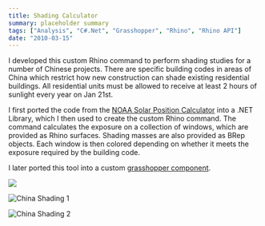 ```yaml
---
title: Shading Calculator
summary: placeholder summary
tags: ["Analysis", "C#.Net", "Grasshopper", "Rhino", "Rhino API"]
date: "2010-03-15"
---
```


I developed this custom Rhino command to perform shading studies for a number of Chinese projects. There are specific building codes in areas of China which restrict how new construction can shade existing residential buildings. All residential units must be allowed to receive at least 2 hours of sunlight every year on Jan 21st.

I first ported the code from the [NOAA Solar Position Calculator](http://www.esrl.noaa.gov/gmd/grad/solcalc/azel.html) into a .NET Library, which I then used to create the custom Rhino command. The command calculates the exposure on a collection of windows, which are provided as Rhino surfaces. Shading masses are also provided as BRep objects. Each window is then colored depending on whether it meets the exposure required by the building code.

I later ported this tool into a custom [grasshopper component](http://www.ericanastas.com/solar-position-ghx-component/ "Solar Position Grasshopper Component").

![](2012-04-11_220400.png)

![China Shading 1](China-Shading-1.png)

![China Shading 2](http://www.ericanastas.com/wp-content/uploads/2010/03/China-Shading-2.png)
